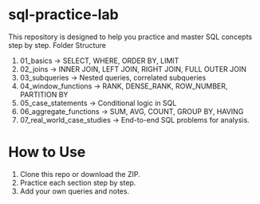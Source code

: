 # sql-practice-lab

This repository is designed to help you practice and master SQL concepts step by step.
Folder Structure
1)	01_basics → SELECT, WHERE, ORDER BY, LIMIT
2)	02_joins → INNER JOIN, LEFT JOIN, RIGHT JOIN, FULL OUTER JOIN
3)	03_subqueries → Nested queries, correlated subqueries
4)	04_window_functions → RANK, DENSE_RANK, ROW_NUMBER, PARTITION BY
5)	05_case_statements → Conditional logic in SQL
6)	06_aggregate_functions → SUM, AVG, COUNT, GROUP BY, HAVING
7)	07_real_world_case_studies → End-to-end SQL problems for analysis.  
# How to Use
1.	Clone this repo or download the ZIP.
2.	Practice each section step by step.
3.	Add your own queries and notes.
